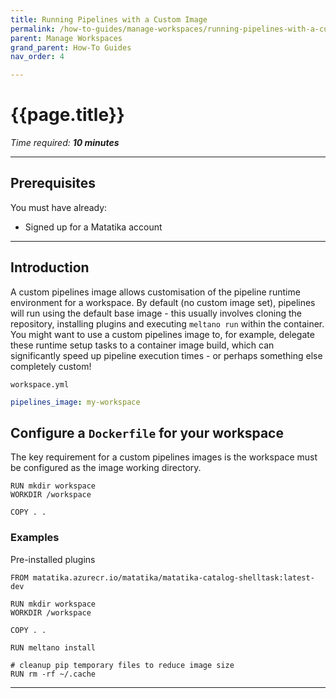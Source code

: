 ```yaml
---
title: Running Pipelines with a Custom Image
permalink: /how-to-guides/manage-workspaces/running-pipelines-with-a-custom-image
parent: Manage Workspaces
grand_parent: How-To Guides
nav_order: 4

---
```


# {{page.title}}

*Time required: **10 minutes***

---

## Prerequisites
You must have already:

- Signed up for a Matatika account

---

## Introduction
A custom pipelines image allows customisation of the pipeline runtime environment for a workspace. By default (no custom image set), pipelines will run using the default base image - this usually involves cloning the repository, installing plugins and executing `meltano run` within the container. You might want to use a custom pipelines image to, for example, delegate these runtime setup tasks to a container image build, which can significantly speed up pipeline execution times - or perhaps something else completely custom!

`workspace.yml`
```yml
pipelines_image: my-workspace
```

## Configure a `Dockerfile` for your workspace
The key requirement for a custom pipelines images is the workspace must be configured as the image working directory.

```
RUN mkdir workspace
WORKDIR /workspace

COPY . .
```

### Examples

Pre-installed plugins

```
FROM matatika.azurecr.io/matatika/matatika-catalog-shelltask:latest-dev

RUN mkdir workspace
WORKDIR /workspace

COPY . .

RUN meltano install

# cleanup pip temporary files to reduce image size
RUN rm -rf ~/.cache
```
---
